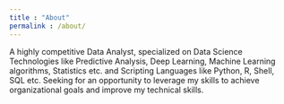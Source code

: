 ```yaml
---
title : "About"
permalink : /about/
---
```



A highly competitive Data Analyst, specialized on Data Science Technologies like Predictive Analysis, Deep Learning, Machine Learning algorithms, Statistics etc. and Scripting Languages like Python, R, Shell, SQL etc. Seeking for an opportunity to leverage my skills to achieve organizational goals and improve my technical skills. 
